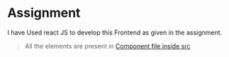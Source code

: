 # Assignment

I have Used react JS to develop this Frontend as given in the assignment.
> All the elements are present in [Component file inside src](https://github.com/Atul240202/Assignment/tree/main/src/Components)
